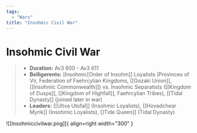 ```yaml
---
tags:
  - "Wars"
title: "Insohmic Civil War"
---
```


# Insohmic Civil War

> - **Duration:** Av3 600 - Av3 611
> - **Belligerents:** [Insohmic[Order of Insohm]] Loyalists (Provinces of Vir, Federation of Faehrcylian Kingdoms, [[Gozaki Union]], [[Insohmic Commonwealth]]) vs. Insohmic Separatists ([[Kingdom of Dusps]], [[Kingdom of Highfall]], Faehrcylian Tribes), [[Tidal Dynasty]] (joined later in war)
> - **Leaders:** [[Ultva Utofal]] (Insohmic Loyalists), [[Hovadchear Myrik]] (Insohmic Loyalists), []Tide Queen]] (Tidal Dynasty)

![[Insohmiccivilwar.png]]{ align=right width="300" }



